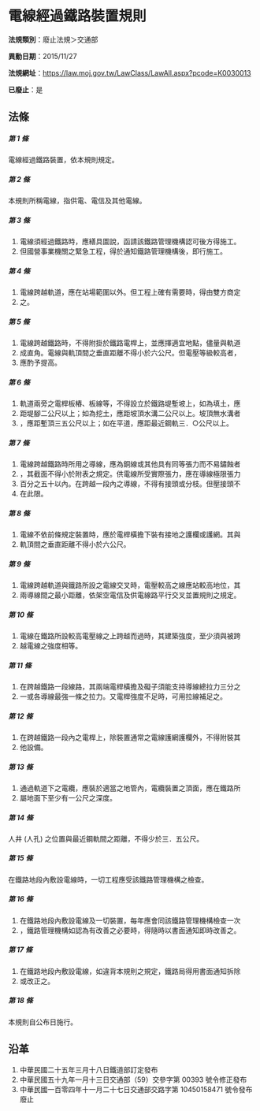 # 電線經過鐵路裝置規則

**法規類別**：廢止法規＞交通部

**異動日期**：2015/11/27  

**法規網址**：https://law.moj.gov.tw/LawClass/LawAll.aspx?pcode=K0030013

**已廢止**：是



## 法條
##### 第 1 條
電線經過鐵路裝置，依本規則規定。

##### 第 2 條
本規則所稱電線，指供電、電信及其他電線。

##### 第 3 條
1. 電線須經過鐵路時，應繕具圖說，函請該鐵路管理機構認可後方得施工。
1. 但國營事業機關之緊急工程，得於通知鐵路管理機構後，即行施工。

##### 第 4 條
1. 電線跨越軌道，應在站場範圍以外。但工程上確有需要時，得由雙方商定
1. 之。

##### 第 5 條
1. 電線跨越鐵路時，不得附掛於鐵路電桿上，並應擇適宜地點，儘量與軌道
1. 成直角。電線與軌頂間之垂直距離不得小於六公尺。但電壓等級較高者，
1. 應酌予提高。

##### 第 6 條
1. 軌道兩旁之電桿板樁、板線等，不得設立於鐵路堤塹坡上，如為填土，應
1. 距堤腳二公尺以上；如為挖土，應距坡頂水溝二公尺以上。坡頂無水溝者
1. ，應距塹頂三五公尺以上；如在平道，應距最近鋼軌三．○公尺以上。

##### 第 7 條
1. 電線跨越鐵路時所用之導線，應為銅線或其他具有同等張力而不易鏽蝕者
1. ，其截面不得小於附表之規定。供電線所受實際張力，應在導線極限張力
1. 百分之五十以內。在跨越一段內之導線，不得有接頭或分枝。但壓接頭不
1. 在此限。

##### 第 8 條
1. 電線不依前條規定裝置時，應於電桿橫擔下裝有接地之護欄或護網。其與
1. 軌頂間之垂直距離不得小於六公尺。

##### 第 9 條
1. 電線跨越軌道與鐵路所設之電線交叉時，電壓較高之線應站較高地位，其
1. 兩導線間之最小距離，依架空電信及供電線路平行交叉並置規則之規定。

##### 第 10 條
1. 電線在鐵路所設較高電壓線之上跨越而過時，其建築強度，至少須與被跨
1. 越電線之強度相等。

##### 第 11 條
1. 在跨越鐵路一段線路，其兩端電桿橫擔及礙子須能支持導線總拉力三分之
1. 一或各導線最強一條之拉力。又電桿強度不足時，可用拉線補足之。

##### 第 12 條
1. 在跨越鐵路一段內之電桿上，除裝置通常之電線護網護欄外，不得附裝其
1. 他設備。

##### 第 13 條
1. 通過軌道下之電纜，應裝於適當之地管內，電纜裝置之頂面，應在鐵路所
1. 屬地面下至少有一公尺之深度。

##### 第 14 條
人井 (人孔) 之位置與最近鋼軌間之距離，不得少於三．五公尺。

##### 第 15 條
在鐵路地段內敷設電線時，一切工程應受該鐵路管理機構之檢查。

##### 第 16 條
1. 在鐵路地段內敷設電線及一切裝置，每年應會同該鐵路管理機構檢查一次
1. ，鐵路管理機構如認為有改善之必要時，得隨時以書面通知即時改善之。

##### 第 17 條
1. 在鐵路地段內敷設電線，如違背本規則之規定，鐵路局得用書面通知拆除
1. 或改正之。

##### 第 18 條
本規則自公布日施行。

## 沿革
1. 中華民國二十五年三月十八日鐵道部訂定發布
1. 中華民國五十九年一月十三日交通部（59）交參字第 00393  號令修正發布
1. 中華民國一百零四年十一月二十七日交通部交路字第 10450158471  號令發布廢止
